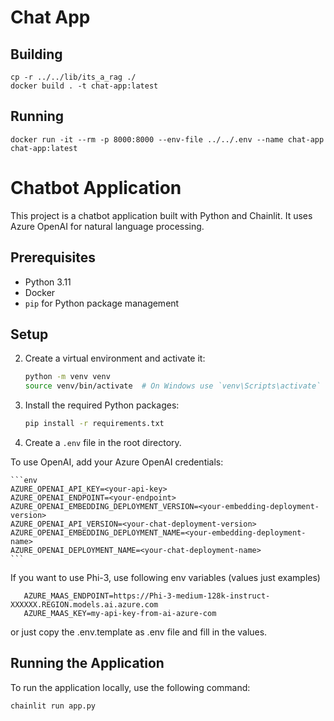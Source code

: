 # Chat App

## Building

```shell
cp -r ../../lib/its_a_rag ./
docker build . -t chat-app:latest
```

## Running

```shell
docker run -it --rm -p 8000:8000 --env-file ../../.env --name chat-app chat-app:latest
```

# Chatbot Application

This project is a chatbot application built with Python and Chainlit. It uses Azure OpenAI for natural language processing.

## Prerequisites

- Python 3.11
- Docker
- `pip` for Python package management

## Setup


2. Create a virtual environment and activate it:
    ```sh
    python -m venv venv
    source venv/bin/activate  # On Windows use `venv\Scripts\activate`
    ```

3. Install the required Python packages:
    ```sh
    pip install -r requirements.txt
    ```

4. Create a `.env` file in the root directory. 

To use OpenAI,  add your Azure OpenAI credentials:

    ```env
    AZURE_OPENAI_API_KEY=<your-api-key>
    AZURE_OPENAI_ENDPOINT=<your-endpoint>
    AZURE_OPENAI_EMBEDDING_DEPLOYMENT_VERSION=<your-embedding-deployment-version>
    AZURE_OPENAI_API_VERSION=<your-chat-deployment-version>
    AZURE_OPENAI_EMBEDDING_DEPLOYMENT_NAME=<your-embedding-deployment-name>
    AZURE_OPENAI_DEPLOYMENT_NAME=<your-chat-deployment-name>
    ```

If you want to use Phi-3, use following env variables (values just examples)
```env
   AZURE_MAAS_ENDPOINT=https://Phi-3-medium-128k-instruct-XXXXXX.REGION.models.ai.azure.com
   AZURE_MAAS_KEY=my-api-key-from-ai-azure-com
```
   
or just copy the .env.template as .env file and fill in the values.

## Running the Application

To run the application locally, use the following command:
```sh
chainlit run app.py
```

